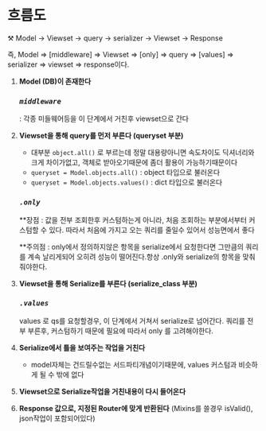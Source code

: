 # 흐름도

<aside>
⚒️  Model   →   Viewset   →   query       
 →   serializer   →   Viewset   →   Response  
</aside>

즉,
Model => [middleware] => Viewset => [only] => query => [values] => serializer => viewset => response이다.  


1. **Model (DB)이 존재한다**
    
    ### ***`middleware`***
    
    : 각종 미들웨어등을 이 단계에서 거친후 viewset으로 간다
    
2. **Viewset을 통해 query를 먼저 부른다 (queryset  부분)**
    - 대부분 `object.all()` 로 부르는데 정말 대용량아니면 속도차이도 딕셔너리와 크게 차이가없고, 객체로 받아오기때문에 좀더 활용이 가능하기때문이다
    - `queryset = Model.objects.all()` : object<queryset> 타입으로 불러온다
    - `queryset = Model.objects.values()` : dict 타입으로 불러온다
    
    ### ***`.only`***
    
    **장점 : 값을 전부 조회한후 커스텀하는게 아니라, 처음 조회하는 부분에서부터 커스텀할 수 있다. 따라서 처음에 가지고 오는 쿼리를 줄일수 있어서 성능면에서 좋다
    
    **주의점 : only에서 정의하지않은 항목을 serialize에서 요청한다면 그만큼의 쿼리를 계속 날리게되어 오히려 성능이 떨어진다.항상 .only와 serialize의 항목을 맞춰줘야한다.
    
3. **Viewset을 통해 Serialize를 부른다 (serialize_class 부분)**
    
    ### *`.values`*
    
    values 로 qs를 요청할경우, 이 단계에서 거쳐서 serialize로 넘어간다. 쿼리를 전부 부른후, 커스텀하기 때문에 필요에 따라서 only 를 고려해야한다.
    
4. **Serialize에서 틀을 보여주는 작업을 거친다**
    - model자체는 건드릴수없는 서드파티개념이기때문에, values 커스텀과 비슷하게 될 수 밖에 없다
5. **Viewset으로 Serialize작업을 거친내용이 다시 들어온다**
6. **Response 값으로, 지정된 Router에 맞게 반환된다** (Mixins를 쓸경우 isValid(), json작업이 포함되어있다)
